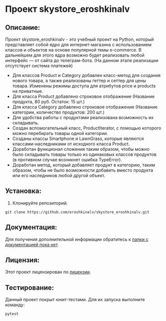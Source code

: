# Проект skystore_eroshkinalv

## Описание:

Проект skystore_eroshkinalv - это учебный проект на Python, который представляет собой ядро для интернет-магазина c использованием классов и объектов на основе популярной темы e-commerce. 
В дальнейшем для этого ядра возможно будет реализовать любой интерфейс — от сайта до телеграм-бота.
(На данном этапе реализации отсутствует система платежей)

- Для классов Product и Category добавлен класс-метод для создания нового товара, а также реализованы геттер и сеттер для цены товара. Изменены режимы доступа для атрибутов price и products на приватные.
- Для класса Product добавлено строковое отображение (Название продукта, 80 руб. Остаток: 15 шт.)
- Для класса Category добавлено строковое отображение (Название категории, количество продуктов: 200 шт.)
- Для удобства работы с продуктами реализована возможность их складывать.
- Создан вспомогательный класс, ProductIterator, с помощью которого можно перебирать товары одной категории.
- Созданы классы Smartphone и LawnGrass, которые являются классами-наследниками от исходного класса Product.
- Доработан функционал сложения таким образом, чтобы можно было складывать товары только из одинаковых классов продуктов (в противном случае возникнет ошибка TypeError).
- Доработан метод, который добавляет продукт в категорию, таким образом, чтобы не было возможности добавить вместо продукта или его наследников любой другой объект.

## Установка:

1. Клонируйте репозиторий:
```
git clone https://github.com/eroshkinalv/skystore_eroshkinalv.git
```

## Документация:

Для получения дополнительной информации обратитесь к [папки с документацией пока нет](README.md).

## Лицензия:

Этот проект лицензирован по [лицензии](LICENSE.txt).

## Тестирование:

Данный проект покрыт юнит-тестами. Для их запуска выполните команду:
```
pytest
```
